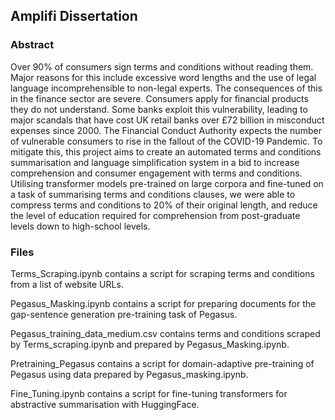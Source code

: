 ## Amplifi Dissertation

### Abstract

Over 90% of consumers sign terms and conditions without reading them.  Major reasons for this include excessive word lengths and the use of legal language incomprehensible to non-legal experts. The consequences of this in the finance sector are severe.  Consumers apply for financial products they do not understand.  Some banks exploit this vulnerability, leading to major scandals that have cost UK retail banks over £72 billion in misconduct expenses since 2000. The Financial Conduct Authority expects the number of vulnerable consumers to rise in the fallout of the COVID-19 Pandemic.  To mitigate this,  this project aims to create an automated terms and conditions summarisation and language simplification system in a bid to increase comprehension and consumer engagement with terms and conditions. Utilising transformer models pre-trained on large corpora and fine-tuned on a task of summarising terms and conditions clauses, we were able to compress terms and conditions to 20% of their original length, and reduce the level of education required for comprehension from post-graduate levels down to high-school levels.

### Files

Terms_Scraping.ipynb contains a script for scraping terms and conditions from a list of website URLs.

Pegasus_Masking.ipynb contains a script for preparing documents for the gap-sentence generation pre-training task of Pegasus.

Pegasus_training_data_medium.csv contains terms and conditions scraped by Terms_scraping.ipynb and prepared by Pegasus_Masking.ipynb.

Pretraining_Pegasus contains a script for domain-adaptive pre-training of Pegasus using data prepared by Pegasus_masking.ipynb.

Fine_Tuning.ipynb contains a script for fine-tuning transformers for abstractive summarisation with HuggingFace.
